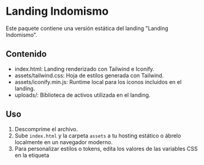 # Landing Indomismo

Este paquete contiene una versión estática del landing "Landing Indomismo".

## Contenido
- index.html: Landing renderizado con Tailwind e Iconify.
- assets/tailwind.css: Hoja de estilos generada con Tailwind.
- assets/iconify.min.js: Runtime local para los íconos incluidos en el landing.
- uploads/: Biblioteca de activos utilizada en el landing.


## Uso
1. Descomprime el archivo.
2. Sube `index.html` y la carpeta `assets` a tu hosting estático o ábrelo localmente en un navegador moderno.
3. Para personalizar estilos o tokens, edita los valores de las variables CSS en la etiqueta <style> con id 'theme-overrides'.
